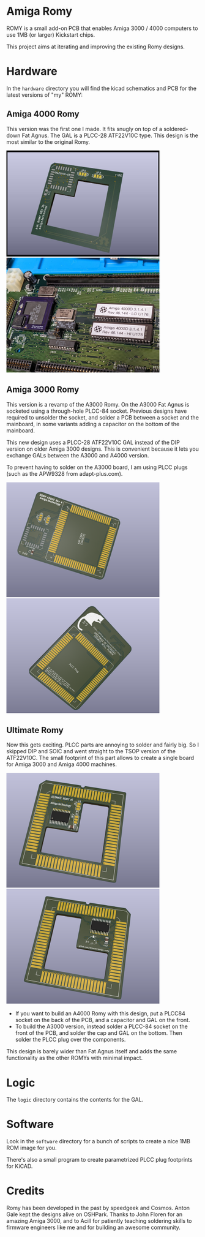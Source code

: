 # Amiga Romy

ROMY is a small add-on PCB that enables Amiga 3000 / 4000 computers to use 1MB (or larger) Kickstart chips.

This project aims at iterating and improving the existing Romy designs.

# Hardware

In the `hardware` directory you will find the kicad schematics and PCB for the
latest versions of "my" ROMY:

## Amiga 4000 Romy

This version was the first one I made. It fits snugly on top of a soldered-down
Fat Agnus. The GAL is a PLCC-28 ATF22V10C type. This design is the most similar
to the original Romy.

<p float="left">
<img src="collateral/a4k_romy_render.jpg" alt="ROMY rendered" width="400" height="277" />
<img src="collateral/a4k_romy_system.jpg" alt="ROMY in the system" width="400" height="300" />
</p>

## Amiga 3000 Romy

This version is a revamp of the A3000 Romy. On the A3000 Fat Agnus is socketed
using a through-hole PLCC-84 socket. Previous designs have required to unsolder
the socket, and solder a PCB between a socket and the mainboard, in some
variants adding a capacitor on the bottom of the mainboard.

This new design uses a PLCC-28 ATF22V10C GAL instead of the DIP version on
older Amiga 3000 designs. This is convenient because it lets you exchange GALs
between the A3000 and A4000 version.

To prevent having to solder on the A3000 board, I am using PLCC plugs (such as
the APW9328 from adapt-plus.com).

<p float="left">
<img src="collateral/a3k_romy_render_front.png" alt="ROMY rendered" width="400" height="300" />
<img src="collateral/a3k_romy_render_back.png" alt="ROMY rendered (back)" width="400" height="300" />
</p>

## Ultimate Romy

Now this gets exciting. PLCC parts are annoying to solder and fairly big. So I
skipped DIP and SOIC and went straight to the TSOP version of the ATF22V10C.
The small footprint of this part allows to create a single board for Amiga 3000
and Amiga 4000 machines.

<p float="left">
<img src="collateral/ultimate_romy_render_front.png" alt="ROMY rendered" width="400" height="300" />
<img src="collateral/ultimate_romy_render_back.png" alt="ROMY rendered (back)" width="400" height="300" />
</p>

* If you want to build an A4000 Romy with this design, put a PLCC84 socket on the
back of the PCB, and a capacitor and GAL on the front.
* To build the A3000 version, instead solder a PLCC-84 socket on the front of
the PCB, and solder the cap and GAL on the bottom. Then solder the PLCC plug
over the components.

This design is barely wider than Fat Agnus itself and adds the same
functionality as the other ROMYs with minimal impact.

# Logic

The `logic` directory contains the contents for the GAL.

# Software

Look in the `software` directory for a bunch of scripts to create a nice 1MB ROM
image for you.

There's also a small program to create parametrized PLCC plug footprints for
KiCAD.

# Credits

Romy has been developed in the past by speedgeek and Cosmos. Anton Gale kept
the designs alive on OSHPark. Thanks to John Floren for an amazing Amiga 3000,
and to Acill for patiently teaching soldering skills to firmware engineers like
me and for building an awesome community.

